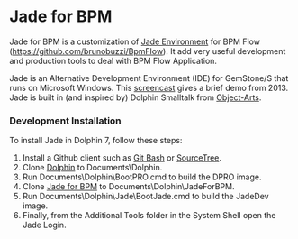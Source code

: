 Jade for BPM
====
Jade for BPM is a customization of [Jade Environment](https://github.com/jgfoster/Jade) for BPM Flow (https://github.com/brunobuzzi/BpmFlow).
It add very useful development and production tools to deal with BPM Flow Application.

Jade is an Alternative Development Environment (IDE) for GemStone/S that runs on Microsoft Windows. This [screencast](https://www.youtube.com/watch?v=dnRB5rBbkiI) gives a brief demo from 2013. 
Jade is built in (and inspired by) Dolphin Smalltalk from [Object-Arts](https://github.com/dolphinsmalltalk/Dolphin).

### Development Installation

To install Jade in Dolphin 7, follow these steps:

1. Install a Github client such as [Git Bash](https://gitforwindows.org/) or [SourceTree](http://www.sourcetreeapp.com/).
2. Clone [Dolphin](https://github.com/jgfoster/Dolphin) to Documents\Dolphin.
3. Run Documents\Dolphin\BootPRO.cmd to build the DPRO image.
4. Clone [Jade for BPM](https://github.com/brunobuzzi/JadeForBPM.git) to Documents\Dolphin\JadeForBPM.
4. Run Documents\Dolphin\Jade\BootJade.cmd to build the JadeDev image.
5. Finally, from the Additional Tools folder in the System Shell open the Jade Login.
